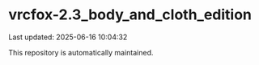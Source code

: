 # vrcfox-2.3_body_and_cloth_edition

Last updated: 2025-06-16 10:04:32

This repository is automatically maintained.

